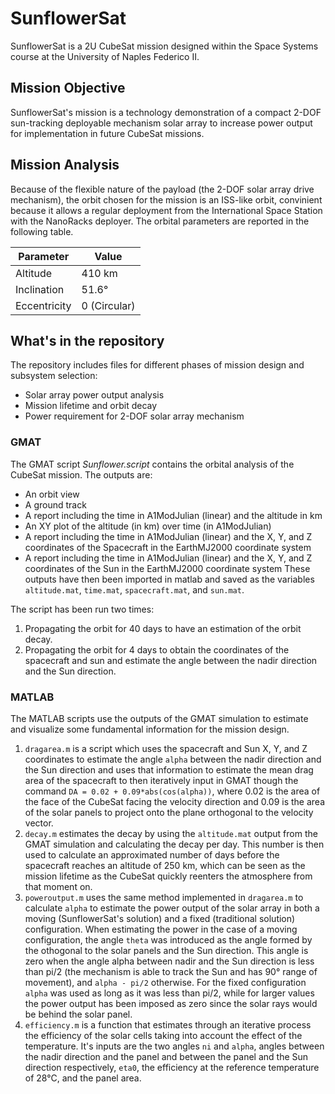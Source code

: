 # SunflowerSat
SunflowerSat is a 2U CubeSat mission designed within the Space Systems course at the University of Naples Federico II.

## Mission Objective
SunflowerSat's mission is a technology demonstration of a compact 2-DOF sun-tracking deployable 
mechanism solar array to increase power output for implementation in future CubeSat missions.

## Mission Analysis
Because of the flexible nature of the payload (the 2-DOF solar array drive mechanism), the orbit chosen for the mission is an ISS-like orbit, convinient
because it allows a regular deployment from the International Space Station with the NanoRacks deployer. The orbital parameters are reported in the following table.

| Parameter      | Value |
| ----------- | ----------- |
| Altitude      | 410 km       |
| Inclination   | 51.6°       |
| Eccentricity   | 0 (Circular)       |

## What's in the repository
The repository includes files for different phases of mission design and subsystem selection:
- Solar array power output analysis
- Mission lifetime and orbit decay
- Power requirement for 2-DOF solar array mechanism

### GMAT
The GMAT script *Sunflower.script* contains the orbital analysis of the CubeSat mission. The outputs are:
- An orbit view
- A ground track
- A report including the time in A1ModJulian (linear) and the altitude in km
- An XY plot of the altitude (in km) over time (in A1ModJulian)
- A report including the time in A1ModJulian (linear) and the X, Y, and Z coordinates of the Spacecraft in the EarthMJ2000 coordinate system
- A report including the time in A1ModJulian (linear) and the X, Y, and Z coordinates of the Sun in the EarthMJ2000 coordinate system
These outputs have then been imported in matlab and saved as the variables `altitude.mat`, `time.mat`, `spacecraft.mat`, and `sun.mat`.

The script has been run two times:
1. Propagating the orbit for 40 days to have an estimation of the orbit decay.
2. Propagating the orbit for 4 days to obtain the coordinates of the spacecraft and sun and estimate the angle between the nadir direction and the Sun direction.

### MATLAB
The MATLAB scripts use the outputs of the GMAT simulation to estimate and visualize some fundamental information for the mission design.
1. `dragarea.m` is a script which uses the spacecraft and Sun X, Y, and Z coordinates to estimate the angle `alpha` between the nadir direction and the Sun direction
and uses that information to estimate the mean drag area of the spacecraft to then iteratively input in GMAT though the command `DA = 0.02 + 0.09*abs(cos(alpha))`,
where 0.02 is the area of the face of the CubeSat facing the velocity direction and 0.09 is the area of the solar panels to project onto the plane orthogonal
to the velocity vector.
2. `decay.m` estimates the decay by using the `altitude.mat` output from the GMAT simulation and calculating the decay per day. This number is then used to calculate
an approximated number of days before the spacecraft reaches an altitude of 250 km, which can be seen as the mission lifetime as the CubeSat quickly reenters
the atmosphere from that moment on.
3. `poweroutput.m` uses the same method implemented in `dragarea.m` to calculate `alpha` to estimate the power output of the solar array in both a moving
(SunflowerSat's solution) and a fixed (traditional solution) configuration. When estimating the power in the case of a moving configuration, the angle `theta`
was introduced as the angle formed by the othogonal to the solar panels and the Sun direction. This angle is zero when the angle alpha between nadir and 
the Sun direction is less than pi/2 (the mechanism is able to track the Sun and has 90° range of movement), and `alpha - pi/2` otherwise. For the fixed configuration
`alpha` was used as long as it was less than pi/2, while for larger values the power output has been imposed as zero since the solar rays would be behind
the solar panel.
4. `efficiency.m` is a function that estimates through an iterative process the efficiency of the solar cells taking into account the effect of the temperature.
It's inputs are the two angles `ni` and `alpha`, angles between the nadir direction and the panel and between the panel and the Sun direction respectively, `eta0`,
the efficiency at the reference temperature of 28°C, and the panel area.









